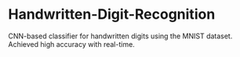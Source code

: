 # Handwritten-Digit-Recognition
CNN-based classifier for handwritten digits using the MNIST dataset. Achieved high accuracy with real-time.
